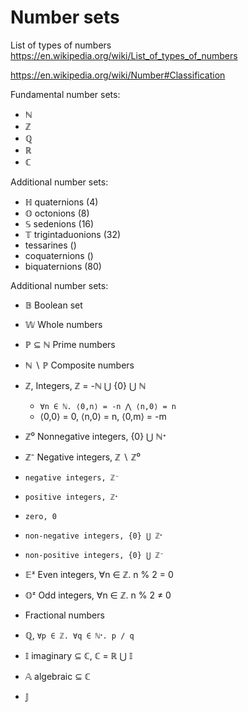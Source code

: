 # Number sets

List of types of numbers
https://en.wikipedia.org/wiki/List_of_types_of_numbers

https://en.wikipedia.org/wiki/Number#Classification

Fundamental number sets:
- ℕ
- ℤ
- ℚ
- ℝ
- ℂ

Additional number sets:
- ℍ  quaternions        (4)
- 𝕆  octonions          (8)
- 𝕊  sedenions         (16)
- 𝕋  trigintaduonions  (32)
- tessarines            ()
- coquaternions         ()
- biquaternions        (80)

Additional number sets:
- 𝔹        Boolean set
- 𝕎       Whole numbers
- ℙ ⊆ ℕ   Prime numbers
- ℕ ∖ ℙ   Composite numbers

- ℤ, Integers, ℤ = -ℕ ⋃ {0} ⋃ ℕ
  - `∀n ∈ ℕ. ⟨0,n⟩ = -n ⋀ ⟨n,0⟩ = n`
  - ⟨0,0⟩ = 0, ⟨n,0⟩ = n, ⟨0,m⟩ = -m

- ℤ⁰  Nonnegative integers, {0} ⋃ ℕᐩ
- ℤ⁻  Negative integers, ℤ ∖ ℤ⁰

-     negative integers, ℤ⁻
-     positive integers, ℤᐩ
-     zero, 0
-     non-negative integers, {0} ⋃ ℤᐩ
-     non-positive integers, {0} ⋃ ℤ⁻

- 𝔼ᶻ  Even integers, ∀n ∈ ℤ. n % 2 = 0
- 𝕆ᶻ  Odd integers,  ∀n ∈ ℤ. n % 2 ≠ 0

-    Fractional numbers
- ℚ, `∀p ∈ ℤ. ∀q ∈ ℕᐩ. p / q`
- 𝕀 imaginary ⊆ ℂ, ℂ = ℝ ⋃ 𝕀

- 𝔸 algebraic ⊆ ℂ
- 𝕁 
